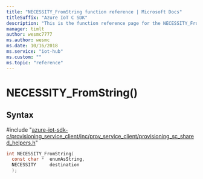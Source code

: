 ```yaml
---                             
title: "NECESSITY_FromString function reference | Microsoft Docs" 
titleSuffix: "Azure IoT C SDK"            
description: "This is the function reference page for the NECESSITY_FromString() function in the Azure IoT C SDK. This SDK is used with Azure IoT Hub and Azure IoT Hub Device Provisioning Service"            
manager: timlt                 
author: wesmc7777              
ms.author: wesmc               
ms.date: 10/16/2018                    
ms.service: "iot-hub"             
ms.custom: ""                
ms.topic: "reference"        
---                            
```


# NECESSITY_FromString()

## Syntax

\#include "[azure-iot-sdk-c/provisioning_service_client/inc/prov_service_client/provisioning_sc_shared_helpers.h](../provisioning-sc-shared-helpers-h.md)"  
```C
int NECESSITY_FromString(
  const char *  enumAsString,
  NECESSITY     destination
  );
```

